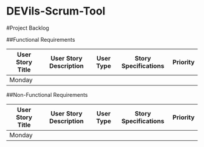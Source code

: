 # DEVils-Scrum-Tool

#Project Backlog

##Functional Requirements

| User Story Title | User Story Description | User Type | Story Specifications | Priority | 
| -----------------|------------------------|-----------|----------------------|----------|
| Monday           |                        |           |                      |          |

##Non-Functional Requirements

| User Story Title | User Story Description | User Type | Story Specifications | Priority | 
| -----------------|------------------------|-----------|----------------------|----------|
| Monday           |                        |           |                      |          |

